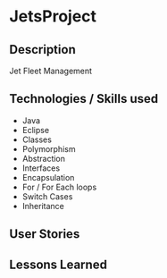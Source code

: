 # JetsProject


## Description 

Jet Fleet Management 

## Technologies / Skills used
* Java
* Eclipse
* Classes
* Polymorphism
* Abstraction
* Interfaces
* Encapsulation
* For / For Each loops
* Switch Cases
* Inheritance



## User Stories 




## Lessons Learned 